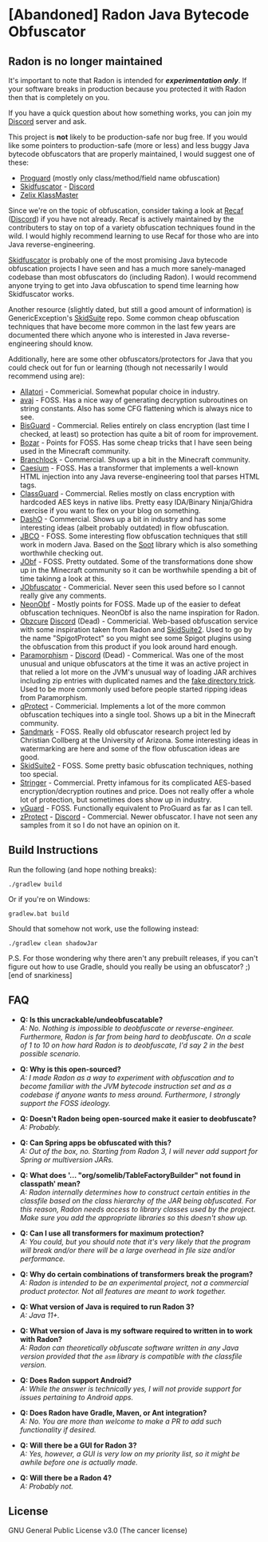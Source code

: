 # [Abandoned] Radon Java Bytecode Obfuscator

## Radon is no longer maintained

It's important to note that Radon is intended for __***experimentation only***__. If your software breaks in production
because you protected it with Radon then that is completely on you.

If you have a quick question about how something works, you can join my [Discord](https://discord.gg/RfuxTea)
server and ask.

This project is **not** likely to be production-safe nor bug free. If you would
like some pointers to production-safe (more or less) and less buggy Java
bytecode obfuscators that are properly maintained, I would suggest one of these:
* [Proguard](https://www.guardsquare.com/en/products/proguard) (mostly only
class/method/field name obfuscation)
* [Skidfuscator](https://github.com/terminalsin/skidfuscator-java-obfuscator) - [Discord](https://discord.gg/QJC9g8fBU9)
* [Zelix KlassMaster](http://www.zelix.com/)

Since we're on the topic of obfuscation, consider taking a look at
[Recaf](https://github.com/Col-E/Recaf) ([Discord](https://discord.gg/Bya5HaA))
if you have not already. Recaf is actively maintained by the contributers to
stay on top of a variety obfuscation techniques found in the wild. I would
highly recommend learning to use Recaf for those who are into Java reverse-engineering.

[Skidfuscator](https://github.com/terminalsin/skidfuscator-java-obfuscator) is probably
one of the most promising Java bytecode obfuscation projects I have seen and has a much
more sanely-managed codebase than most obfuscators do (including Radon). I would recommend
anyone trying to get into Java obfuscation to spend time learning how Skidfuscator works.

Another resource (slightly dated, but still a good amount of information) is
GenericException's [SkidSuite](https://github.com/GenericException/SkidSuite) repo.
Some common cheap obfuscation techniques that have become more common in the last 
few years are documented there which anyone who is interested in Java reverse-engineering
should know.

Additionally, here are some other obfuscators/protectors for Java that you could
check out for fun or learning (though not necessarily I would recommend using are):
* [Allatori](http://www.allatori.com/) - Commericial. Somewhat popular choice in industry.
* [avaj](https://github.com/cg-dot/avaj) - FOSS. Has a nice way of generating decryption subroutines on string constants. Also has some CFG flattening which is always nice to see.
* [BisGuard](http://www.bisguard.com/) - Commercial. Relies entirely on class encryption (last time I checked, at least) so protection has quite a bit of room for improvement.
* [Bozar](https://github.com/vimasig/Bozar) - Points for FOSS. Has some cheap tricks that I have seen being used in the Minecraft community.
* [Branchlock](https://branchlock.net/) - Commercial. Shows up a bit in the Minecraft community.
* [Caesium](https://github.com/sim0n/Caesium) - FOSS. Has a transformer that implements a well-known HTML injection into any Java reverse-engineering tool that parses HTML tags. 
* [ClassGuard](https://zenofx.com/classguard/) - Commercial. Relies mostly on class encryption with hardcoded AES keys in native libs. Pretty easy IDA/Binary Ninja/Ghidra exercise if you want to flex on your blog on something. 
* [DashO](https://www.preemptive.com/products/dasho/overview) - Commercial. Shows up a bit in industry and has some interesting ideas (albeit probably outdated) in flow obfuscation.
* [JBCO](http://www.sable.mcgill.ca/JBCO/) - FOSS. Some interesting flow obfuscation techniques that still work in modern Java. Based on the [Soot](https://github.com/soot-oss/soot) library which is also something worthwhile checking out.
* [JObf](https://github.com/superblaubeere27/obfuscator) - FOSS. Pretty outdated. Some of the transformations done show up in the Minecraft community so it can be worthwhile spending a bit of time takinng a look at this.
* [JObfuscator](https://www.pelock.com/products/jobfuscator) - Commericial. Never seen this used before so I cannot really give any comments.
* [NeonObf](https://github.com/MoofMonkey/NeonObf) - Mostly points for FOSS.  Made up of the easier to defeat obfuscation techniques.  NeonObf is also the name inspiration for Radon.
* [Obzcure](https://obzcu.re/) [Discord](https://discordapp.com/invite/fUCPxq8) (Dead) - Commericial. Web-based obfuscation service with some inspiration taken from Radon and [SkidSuite2](https://github.com/GenericException/SkidSuite/tree/master/archive/skidsuite-2). Used to go by the name "SpigotProtect" so you might see some Spigot plugins using the obfuscation from this product if you look around hard enough.
* [Paramorphism](https://paramorphism.serenity.enterprises/) - [Discord](https://discordapp.com/invite/k9DPvEy) (Dead) - Commerical. Was one of the most unusual and unique obfuscators at the time it was an active project in that relied a lot more on the JVM's unusual way of loading JAR archives including zip entries with duplicated names and the [fake directory trick](https://github.com/x4e/fakedirectory). Used to be more commonly used before people started ripping ideas from Paramorphism.
* [qProtect](https://mdma.dev/) - Commericial. Implements a lot of the more common obfuscation techiques into a single tool. Shows up a bit in the Minecraft community.
* [Sandmark](http://sandmark.cs.arizona.edu) - FOSS. Really old obfuscator research project led by Christian Collberg at the University of Arizona. Some interesting ideas in watermarking are here and some of the flow obfuscation ideas are good.
* [SkidSuite2](https://github.com/GenericException/SkidSuite/tree/master/archive/skidsuite-2) - FOSS. Some pretty basic obfuscation techniques, nothing too special.
* [Stringer](https://jfxstore.com/stringer/) - Commercial. Pretty infamous for its complicated AES-based encryption/decryption routines and price. Does not really offer a whole lot of protection, but sometimes does show up in industry.  
* [yGuard](https://www.yworks.com/products/yguard) - FOSS. Functionally equivalent to ProGuard as far as I can tell.
* [zProtect](https://zprotect.dev/) - [Discord](https://discord.com/invite/dnGKGuwvGH) - Commercial. Newer obfuscator. I have not seen any samples from it so I do not have an opinion on it.

## Build Instructions

Run the following (and hope nothing breaks):
```
./gradlew build
```
Or if you're on Windows:
```
gradlew.bat build
```

Should that somehow not work, use the following instead:
```
./gradlew clean shadowJar
```

P.S. For those wondering why there aren't any prebuilt releases, if you can't figure out how to use Gradle, should you really be using an obfuscator? ;) [end of snarkiness]

## FAQ

* **Q: Is this uncrackable/undeobfuscatable?**  
*A: No. Nothing is impossible to deobfuscate or reverse-engineer. Furthermore, Radon is far from being hard to 
  deobfuscate. On a scale of 1 to 10 on how hard Radon is to deobfuscate, I'd say 2 in the best possible scenario.*
  
* **Q: Why is this open-sourced?**  
*A: I made Radon as a way to experiment with obfuscation and to become familiar with the JVM bytecode instruction set 
  and as a codebase if anyone wants to mess around. Furthermore, I strongly support the FOSS ideology.*
  
* **Q: Doesn't Radon being open-sourced make it easier to deobfuscate?**  
*A: Probably.*
  
* **Q: Can Spring apps be obfuscated with this?**  
*A: Out of the box, no. Starting from Radon 3, I will never add support for Spring or multiversion JARs.*
  
* **Q: What does '... "org/somelib/TableFactoryBuilder" not found in classpath' mean?**  
*A: Radon internally determines how to construct certain entities in the classfile based on the class hierarchy of the 
  JAR being obfuscated. For this reason, Radon needs access to library classes used by the project. Make sure you add 
  the appropriate libraries so this doesn't show up.*
  
* **Q: Can I use all transformers for maximum protection?**  
*A: You could, but you should note that it's very likely that the program will break and/or there will be a large 
  overhead in file size and/or performance.*
  
* **Q: Why do certain combinations of transformers break the program?**  
*A: Radon is intended to be an experimental project, not a commercial product protector. Not all features are meant to 
  work together.*
  
* **Q: What version of Java is required to run Radon 3?**  
*A: Java 11+.*
  
* **Q: What version of Java is my software required to written in to work with Radon?**  
*A: Radon can theoretically obfuscate software written in any Java version provided that the `asm` library is compatible
  with the classfile version.*
  
* **Q: Does Radon support Android?**  
*A: While the answer is technically yes, I will not provide support for issues pertaining to Android apps.*
  
* **Q: Does Radon have Gradle, Maven, or Ant integration?**  
*A: No. You are more than welcome to make a PR to add such functionality if desired.*
  
* **Q: Will there be a GUI for Radon 3?**  
*A: Yes, however, a GUI is very low on my priority list, so it might be awhile before one is actually made.*

* **Q: Will there be a Radon 4?**  
*A: Probably not.*

## License

GNU General Public License v3.0 (The cancer license)
